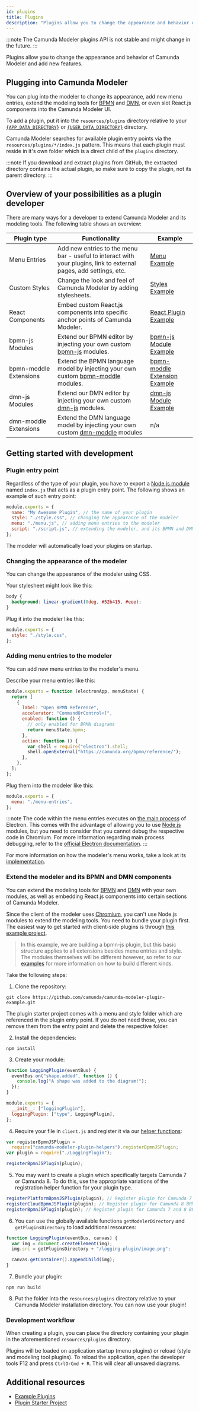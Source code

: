 ```yaml
---
id: plugins
title: Plugins
description: "Plugins allow you to change the appearance and behavior of Desktop Modeler and add new features."
---
```


:::note
The Camunda Modeler plugins API is not stable and might change in the future.
:::

Plugins allow you to change the appearance and behavior of Camunda Modeler and add new features.

## Plugging into Camunda Modeler

You can plug into the modeler to change its appearance, add new menu entries, extend the modeling tools for [BPMN](https://github.com/bpmn-io/bpmn-js) and [DMN](https://github.com/bpmn-io/dmn-js), or even slot React.js components into the Camunda Modeler UI.

To add a plugin, put it into the `resources/plugins` directory relative to your [`{APP_DATA_DIRECTORY}`](../search-paths#app-data-directory) or [`{USER_DATA_DIRECTORY}`](../search-paths#user-data-directory) directory.

Camunda Modeler searches for available plugin entry points via the `resources/plugins/*/index.js` pattern. This means that each plugin must reside in it's own folder which is a direct child of the `plugins` directory.

:::note
If you download and extract plugins from GitHub, the extracted directory contains the actual plugin, so make sure to copy the plugin, not its parent directory.
:::

## Overview of your possibilities as a plugin developer

There are many ways for a developer to extend Camunda Modeler and its modeling tools. The following table shows an overview:

| Plugin type            | Functionality                                                                                                              | Example                                                                                                                                 |
| ---------------------- | -------------------------------------------------------------------------------------------------------------------------- | --------------------------------------------------------------------------------------------------------------------------------------- |
| Menu Entries           | Add new entries to the menu bar - useful to interact with your plugins, link to external pages, add settings, etc.         | [Menu Example](https://github.com/camunda/camunda-modeler-plugins/tree/master/menu-plugin-example)                                      |
| Custom Styles          | Change the look and feel of Camunda Modeler by adding stylesheets.                                                         | [Styles Example](https://github.com/camunda/camunda-modeler-plugins/tree/master/style-plugin-example)                                   |
| React Components       | Embed custom React.js components into specific anchor points of Camunda Modeler.                                           | [React Plugin Example](https://github.com/pinussilvestrus/camunda-modeler-autosave-plugin)                                              |
| bpmn-js Modules        | Extend our BPMN editor by injecting your own custom [bpmn-js](https://github.com/bpmn-io/bpmn-js) modules.                 | [bpmn-js Module Example](https://github.com/camunda/camunda-modeler-plugins/tree/master/bpmn-js-plugin-example)                         |
| bpmn-moddle Extensions | Extend the BPMN language model by injecting your own custom [bpmn-moddle](https://github.com/bpmn-io/bpmn-moddle) modules. | [bpmn-moddle Extension Example](https://github.com/camunda/camunda-modeler-plugins/tree/master/bpmn-js-plugin-moddle-extension-example) |
| dmn-js Modules         | Extend our DMN editor by injecting your own custom [dmn-js](https://github.com/bpmn-io/dmn-js) modules.                    | [dmn-js Module Example](https://github.com/camunda/camunda-modeler-plugins/tree/master/dmn-js-plugin-example)                           |
| dmn-moddle Extensions  | Extend the DMN language model by injecting your own custom [dmn-moddle](https://github.com/bpmn-io/dmn-moddle) modules     | n/a                                                                                                                                     |

## Getting started with development

### Plugin entry point

Regardless of the type of your plugin, you have to export a [Node.js module](https://nodejs.org/api/modules.html) named `index.js` that acts as a plugin entry point. The following shows an example of such entry point:

```javascript
module.exports = {
  name: "My Awesome Plugin", // the name of your plugin
  style: "./style.css", // changing the appearance of the modeler
  menu: "./menu.js", // adding menu entries to the modeler
  script: "./script.js", // extending the modeler, and its BPMN and DMN components
};
```

The modeler will automatically load your plugins on startup.

### Changing the appearance of the modeler

You can change the appearance of the modeler using CSS.

Your stylesheet might look like this:

```css
body {
  background: linear-gradient(0deg, #52b415, #eee);
}
```

Plug it into the modeler like this:

```javascript
module.exports = {
  style: "./style.css",
};
```

### Adding menu entries to the modeler

You can add new menu entries to the modeler's menu.

Describe your menu entries like this:

```javascript
module.exports = function (electronApp, menuState) {
  return [
    {
      label: "Open BPMN Reference",
      accelerator: "CommandOrControl+[",
      enabled: function () {
        // only enabled for BPMN diagrams
        return menuState.bpmn;
      },
      action: function () {
        var shell = require("electron").shell;
        shell.openExternal("https://camunda.org/bpmn/reference/");
      },
    },
  ];
};
```

Plug them into the modeler like this:

```javascript
module.exports = {
  menu: "./menu-entries",
};
```

:::note
The code within the menu entries executes on [the main process](https://www.electronjs.org/docs/latest/tutorial/process-model) of Electron. This comes with the advantage of allowing you to use [Node.js](https://nodejs.org/en/) modules, but you need to consider that you cannot debug the respective code in Chromium. For more information regarding main process debugging, refer to the [official Electron documentation](https://www.electronjs.org/docs/latest/tutorial/debugging-main-process).
:::

For more information on how the modeler's menu works, take a look at its [implementation](https://github.com/camunda/camunda-modeler/blob/master/app/lib/menu/menu-builder.js).

### Extend the modeler and its BPMN and DMN components

You can extend the modeling tools for [BPMN](https://github.com/bpmn-io/bpmn-js) and [DMN](https://github.com/bpmn-io/dmn-js) with your own modules, as well as embedding React.js components into certain sections of Camunda Modeler.

Since the client of the modeler uses [Chromium](https://www.chromium.org/Home), you can't use Node.js modules to extend the modeling tools. You need to bundle your plugin first. The easiest way to get started with client-side plugins is through [this example project](https://github.com/camunda/camunda-modeler-plugin-example).

> In this example, we are building a bpmn-js plugin, but this basic structure applies to all extensions besides menu entries and style. The modules themselves will be different however, so refer to our [examples](https://github.com/camunda/camunda-modeler-plugins) for more information on how to build different kinds.

Take the following steps:

1. Clone the repository:

```
git clone https://github.com/camunda/camunda-modeler-plugin-example.git
```

The plugin starter project comes with a menu and style folder which are referenced in the plugin entry point. If you do not need those, you can remove them from the entry point and delete the respective folder.

2. Install the dependencies:

```
npm install
```

3. Create your module:

```javascript
function LoggingPlugin(eventBus) {
  eventBus.on("shape.added", function () {
    console.log("A shape was added to the diagram!");
  });
}

module.exports = {
  __init__: ["loggingPlugin"],
  loggingPlugin: ["type", LoggingPlugin],
};
```

4. Require your file in `client.js` and register it via our [helper functions](https://github.com/camunda/camunda-modeler-plugin-helpers):

```javascript
var registerBpmnJSPlugin =
  require("camunda-modeler-plugin-helpers").registerBpmnJSPlugin;
var plugin = require("./LoggingPlugin");

registerBpmnJSPlugin(plugin);
```

5. You may want to create a plugin which specifically targets Camunda 7 or Camunda 8. To do this, use the appropriate variations of the registration helper function for your plugin type.

```javascript
registerPlatformBpmnJSPlugin(plugin); // Register plugin for Camunda 7 BPMN diagrams only
registerCloudBpmnJSPlugin(plugin); // Register plugin for Camunda 8 BPMN diagrams only
registerBpmnJSPlugin(plugin); // Register plugin for Camunda 7 and 8 BPMN diagrams
```

6. You can use the globally available functions `getModelerDirectory` and `getPluginsDirectory` to load additional resources:

```javascript
function LoggingPlugin(eventBus, canvas) {
  var img = document.createElement(img);
  img.src = getPluginsDirectory + "/logging-plugin/image.png";

  canvas.getContainer().appendChild(img);
}
```

7. Bundle your plugin:

```
npm run build
```

8. Put the folder into the `resources/plugins` directory relative to your Camunda Modeler installation directory. You can now use your plugin!

### Development workflow

When creating a plugin, you can place the directory containing your plugin in the aforementioned `resources/plugins` directory.

Plugins will be loaded on application startup (menu plugins) or reload (style and modeling tool plugins). To reload the application, open the developer tools F12 and press `CtrlOrCmd + R`. This will clear all unsaved diagrams.

## Additional resources

- [Example Plugins](https://github.com/camunda/camunda-modeler-plugins)
- [Plugin Starter Project](https://github.com/camunda/camunda-modeler-plugin-example)
